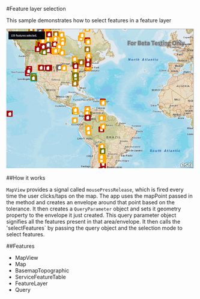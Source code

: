 #Feature layer selection

This sample demonstrates how to select features in a feature layer

![](capture.png)

##How it works

`MapView` provides a signal called `mousePressRelease`, which is fired every time the user clicks/taps on the map. The app uses the mapPoint passed in the method and creates an envelope around that point based on the tolerance. It then creates a `QueryParameter` object and sets it geometry property to the envelope it just created. This query parameter object signifies all the features present in that area/envelope. It then calls the 'selectFeatures` by passing the query object and the selection mode to select features.

##Features
- MapView
- Map
- BasemapTopographic
- ServiceFeatureTable
- FeatureLayer
- Query


